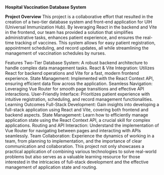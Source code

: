**Hospital Vaccination Database System**

**Project Overview**
This project is a collaborative effort that resulted in the creation of a two-tier database system and front-end application for UIH (Universal Immunization Hub). By leveraging React in the backend and Vite in the frontend, our team has provided a solution that simplifies administrative tasks, enhances patient experience, and ensures the real-time tracking of vaccines. This system allows for easy patient registration, appointment scheduling, and record updates, all while streamlining the management of vaccination schedules by nurses.

Features
Two-Tier Database System: A robust backend architecture to handle complex data management tasks.
React & Vite Integration: Utilizes React for backend operations and Vite for a fast, modern frontend experience.
State Management: Implemented with the React Context API, ensuring efficient data flow across the application.
Seamless Navigation: Leveraging Vue Router for smooth page transitions and effective API interactions.
User-Friendly Interface: Prioritizes patient experience with intuitive registration, scheduling, and record management functionalities.
Learning Outcomes
Full-Stack Development: Gain insights into developing a full-stack application using React and Vite, covering both frontend and backend aspects.
State Management: Learn how to efficiently manage application state using the React Context API, a crucial skill for complex applications.
Routing and API Interaction: Understand the implementation of Vue Router for navigating between pages and interacting with APIs seamlessly.
Team Collaboration: Experience the dynamics of working in a team, from planning to implementation, and the importance of clear communication and collaboration.
This project not only showcases a practical application of combining various technologies to solve real-world problems but also serves as a valuable learning resource for those interested in the intricacies of full-stack development and the effective management of application state and routing.
